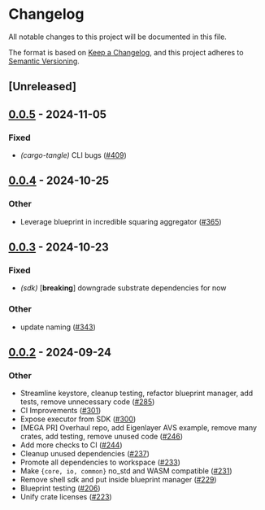 # Changelog

All notable changes to this project will be documented in this file.

The format is based on [Keep a Changelog](https://keepachangelog.com/en/1.0.0/),
and this project adheres to [Semantic Versioning](https://semver.org/spec/v2.0.0.html).

## [Unreleased]

## [0.0.5](https://github.com/tangle-network/gadget/compare/gadget-io-v0.0.4...gadget-io-v0.0.5) - 2024-11-05

### Fixed

- *(cargo-tangle)* CLI bugs ([#409](https://github.com/tangle-network/gadget/pull/409))

## [0.0.4](https://github.com/tangle-network/gadget/compare/gadget-io-v0.0.3...gadget-io-v0.0.4) - 2024-10-25

### Other

- Leverage blueprint in incredible squaring aggregator ([#365](https://github.com/tangle-network/gadget/pull/365))

## [0.0.3](https://github.com/tangle-network/gadget/compare/gadget-io-v0.0.2...gadget-io-v0.0.3) - 2024-10-23

### Fixed

- *(sdk)* [**breaking**] downgrade substrate dependencies for now

### Other

- update naming ([#343](https://github.com/tangle-network/gadget/pull/343))

## [0.0.2](https://github.com/tangle-network/gadget/compare/gadget-io-v0.0.1...gadget-io-v0.0.2) - 2024-09-24

### Other

- Streamline keystore, cleanup testing, refactor blueprint manager, add tests, remove unnecessary code ([#285](https://github.com/tangle-network/gadget/pull/285))
- CI Improvements ([#301](https://github.com/tangle-network/gadget/pull/301))
- Expose executor from SDK ([#300](https://github.com/tangle-network/gadget/pull/300))
- [MEGA PR] Overhaul repo, add Eigenlayer AVS example, remove many crates, add testing, remove unused code ([#246](https://github.com/tangle-network/gadget/pull/246))
- Add more checks to CI ([#244](https://github.com/tangle-network/gadget/pull/244))
- Cleanup unused dependencies ([#237](https://github.com/tangle-network/gadget/pull/237))
- Promote all dependencies to workspace ([#233](https://github.com/tangle-network/gadget/pull/233))
- Make `{core, io, common}` no_std and WASM compatible ([#231](https://github.com/tangle-network/gadget/pull/231))
- Remove shell sdk and put inside blueprint manager ([#229](https://github.com/tangle-network/gadget/pull/229))
- Blueprint testing ([#206](https://github.com/tangle-network/gadget/pull/206))
- Unify crate licenses ([#223](https://github.com/tangle-network/gadget/pull/223))
